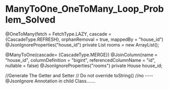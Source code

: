 # ManyToOne_OneToMany_Loop_Problem_Solved



@OneToMany(fetch = FetchType.LAZY, cascade = {CascadeType.REFRESH}, orphanRemoval = true, mappedBy = "house_id")
@JsonIgnoreProperties("house_id")
private List<Rooms> rooms = new ArrayList<Rooms>();

@ManyToOne(cascade= {CascadeType.MERGE})
@JoinColumn(name = "house_id", columnDefinition = "bigint", referencedColumnName = "id", nullable = false)
@JsonIgnoreProperties("rooms")
private House house_id;

//Generate The Getter and Setter 
// Do not override toString()
//no ---- @JsonIgnore Annotation in child Class.......
